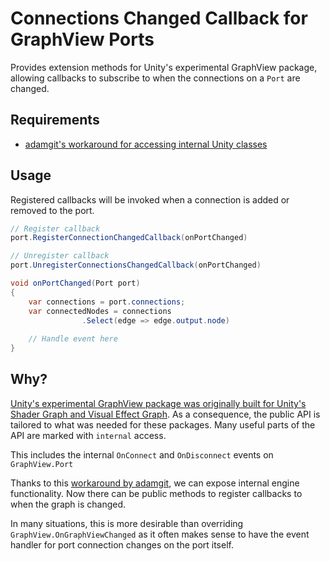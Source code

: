 # Connections Changed Callback for GraphView Ports

Provides extension methods for Unity's experimental GraphView package, allowing callbacks to subscribe to when the connections on a `Port` are changed.

## Requirements

- [adamgit's workaround for accessing internal Unity classes](https://github.com/adamgit/PublishersFork/blob/main/EngineForks/WorkaroundUnityInternal.cs)


## Usage

Registered callbacks will be invoked when a connection is added or removed to the port.

```cs
// Register callback
port.RegisterConnectionChangedCallback(onPortChanged)

// Unregister callback
port.UnregisterConnectionsChangedCallback(onPortChanged)
```

```cs
void onPortChanged(Port port)
{
    var connections = port.connections;
    var connectedNodes = connections
                .Select(edge => edge.output.node)
    
    // Handle event here
}
```

## Why?

[Unity's experimental GraphView package was originally built for Unity's Shader Graph and Visual Effect Graph](https://forum.unity.com/threads/graph-port-api-onconnect-disconnect-are-internal.1315425/#post-8321505). As a consequence, the public API is tailored to what was needed for these packages. Many useful parts of the API are marked with `internal` access.

This includes the internal `OnConnect` and `OnDisconnect` events on `GraphView.Port` 

Thanks to this [workaround by adamgit](https://github.com/adamgit/PublishersFork/blob/main/EngineForks/WorkaroundUnityInternal.cs), we can expose internal engine functionality. Now there can be public methods to register callbacks to when the graph is changed.

In many situations, this is more desirable than overriding `GraphView.OnGraphViewChanged` as it often makes sense to have the event handler for port connection changes on the port itself.